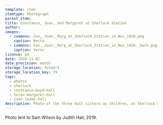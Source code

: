 ```yaml
---
template: item
itemtype: Photograph
parent_item: 
title: Constance, Joan, and Margaret at Sherlock Station
author: 
images:
  - commons: Con,_Joan,_Marg_at_Sherlock_Station_in_Nov_1920.png
    caption: Recto
  - commons: Con,_Joan,_Marg_at_Sherlock_Station_in_Nov_1920,_back.png
    caption: Verso
license: pd
date: 1920-11-01
date_precision: month
storage_location: folder1
storage_location_key: 79
tags:
  - photos
  - sherlock
  - constance-boyd-hall
  - helen-margaret-hall
  - joan-leake-hall
description: Photo of the three Hall sisters as children, at Sherlock Station in Western Australia.
---
```


Photo lent to Sam Wilson by Judith Hall, 2019.

